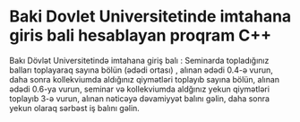# Baki Dovlet Universitetinde imtahana giris bali hesablayan proqram C++
Bakı Dövlət Universitetində imtahana giriş balı : Seminarda topladığınız balları toplayaraq sayına bölün (ədədi ortası) , alınan ədədi 0.4-ə vurun, daha sonra kollekviumda aldığınız qiymətləri toplayıb sayına bölün, alınan ədədi 0.6-ya vurun, seminar və kollekviumda aldğınız yekun qiymətləri toplayıb 3-ə vurun, alınan nəticəyə dəvamiyyət balını gəlin, daha sonra yekun olaraq sərbəst iş balını gəlin.
